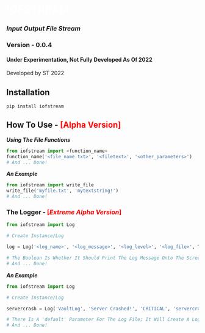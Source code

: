 # <span style="color: white">__IOFSTREAM__</span>

### *Input Output File Stream*

### Version - 0.0.4

#### Under Experimentation, Not Fully Developed As Of 2022

Developed by ST 2022

## Installation

```console
pip install iofstream
```


## How To Use - <span style="color: red">[Alpha Version]</span>

*__Using The File Functions__*

```python
from iofstream import <function_name>
function_name('<file_name.txt>', '<filetext>', '<other_parameters>')
# And ... Done!
```
*__An Example__*

```python
from iofstream import write_file
write_file('myfile.txt', 'mytextstring!')
# And ... Done!
```

### The Logger - <span style="color: red">[*__Extreme__ Alpha Version*] </span>

```python
from iofstream import Log

# Create Instance/Log

log = Log('<log_name>', '<log_message>', '<log_level>', '<log_file>', True)

# The Boolean Is Whether It Should Print The Log Message Onto The Screen Or Not
# And ... Done!
```

*__An Example__*

```python
from iofstream import Log

# Create Instance/Log

servercrash = Log('VaultLog', 'Server Crashed!', 'CRITICAL', 'servercrashes.log', False)

# There Is A 'default' Parameter For The Log File; It Will Create A Log File With The Current Date 
# And ... Done!
```
